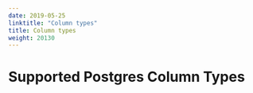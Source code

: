```yaml
---
date: 2019-05-25
linktitle: "Column types"
title: Column types
weight: 20130
---
```


# Supported Postgres Column Types
